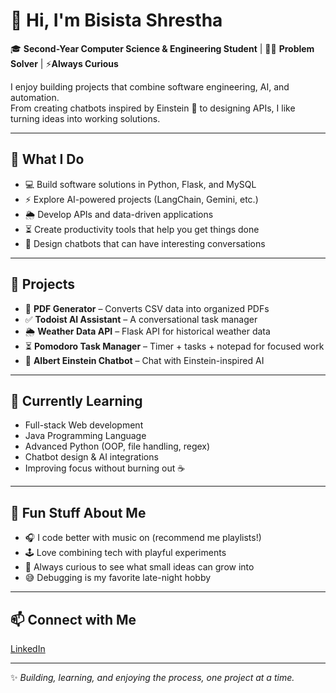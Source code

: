 # 👋 Hi, I'm Bisista Shrestha

🎓 **Second-Year Computer Science & Engineering Student** | 👨‍💻 **Problem Solver** | ⚡**Always Curious**

I enjoy building projects that combine software engineering, AI, and automation.  
From creating chatbots inspired by Einstein 🤯 to designing APIs, I like turning ideas into working solutions.  

---

## 🚀 What I Do
- 💻 Build software solutions in Python, Flask, and MySQL  
- ⚡ Explore AI-powered projects (LangChain, Gemini, etc.)  
- 🌦️ Develop APIs and data-driven applications  
- ⏳ Create productivity tools that help you get things done  
- 🤖 Design chatbots that can have interesting conversations  

---

## 📌 Projects
- 📄 **PDF Generator** – Converts CSV data into organized PDFs  
- ✅ **Todoist AI Assistant** – A conversational task manager  
- 🌦️ **Weather Data API** – Flask API for historical weather data  
- ⏳ **Pomodoro Task Manager** – Timer + tasks + notepad for focused work  
- 🤖 **Albert Einstein Chatbot** – Chat with Einstein-inspired AI  

---

## 🌱 Currently Learning
- Full-stack Web development
- Java Programming Language
- Advanced Python (OOP, file handling, regex)  
- Chatbot design & AI integrations  
- Improving focus without burning out ☕  

---

## 🎉 Fun Stuff About Me
- 🎧 I code better with music on (recommend me playlists!) 
- 🕹️ Love combining tech with playful experiments  
- 🚀 Always curious to see what small ideas can grow into  
- 😅 Debugging is my favorite late-night hobby  

---

## 📫 Connect with Me
[LinkedIn](https://www.linkedin.com/in/bisista)  

---
✨ *Building, learning, and enjoying the process, one project at a time.*
